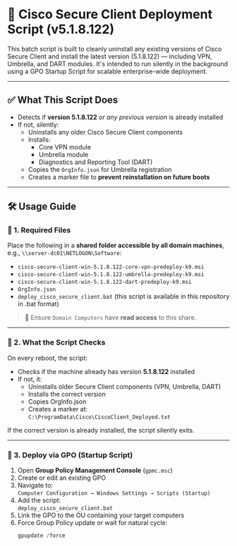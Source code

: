 # 🚀 Cisco Secure Client Deployment Script (v5.1.8.122)

This batch script is built to cleanly uninstall any existing versions of Cisco Secure Client and install the latest version (5.1.8.122) — including VPN, Umbrella, and DART modules. It's intended to run silently in the background using a GPO Startup Script for scalable enterprise-wide deployment.

---

## ✅ What This Script Does

- Detects if **version 5.1.8.122** *or any previous version* is already installed
- If not, silently:
  - Uninstalls any older Cisco Secure Client components
  - Installs:
    - Core VPN module
    - Umbrella module
    - Diagnostics and Reporting Tool (DART)
  - Copies the `OrgInfo.json` for Umbrella registration
  - Creates a marker file to **prevent reinstallation on future boots**
---

## 🛠️ Usage Guide

### 📂 1. Required Files

Place the following in a **shared folder accessible by all domain machines**, e.g., `\\server-dc01\NETLOGON\Software`:

- `cisco-secure-client-win-5.1.8.122-core-vpn-predeploy-k9.msi`
- `cisco-secure-client-win-5.1.8.122-umbrella-predeploy-k9.msi`
- `cisco-secure-client-win-5.1.8.122-dart-predeploy-k9.msi`
- `OrgInfo.json`
- `deploy_cisco_secure_client.bat` (this script is available in this repository in .bat format)

> 📌 Ensure `Domain Computers` have **read access** to this share.

---

### 🧠 2. What the Script Checks

On every reboot, the script:

- Checks if the machine already has version **5.1.8.122** installed
- If not, it:
  - Uninstalls older Secure Client components (VPN, Umbrella, DART)
  - Installs the correct version
  - Copies OrgInfo.json
  - Creates a marker at:  
    `C:\ProgramData\Cisco\CiscoClient_Deployed.txt`

If the correct version is already installed, the script silently exits.

---

### 🪪 3. Deploy via GPO (Startup Script)

1. Open **Group Policy Management Console** (`gpmc.msc`)
2. Create or edit an existing GPO
3. Navigate to:  
   `Computer Configuration → Windows Settings → Scripts (Startup)`
4. Add the script:  
   `deploy_cisco_secure_client.bat`
5. Link the GPO to the OU containing your target computers
6. Force Group Policy update or wait for natural cycle:
   ```powershell
   gpupdate /force


